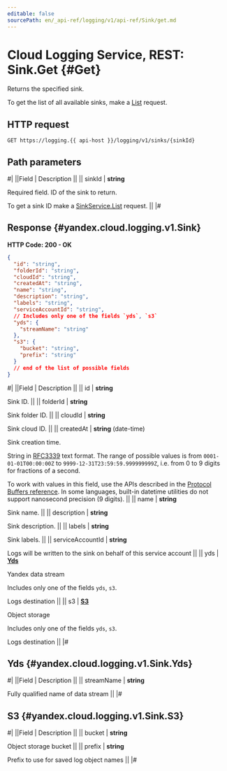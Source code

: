 ```yaml
---
editable: false
sourcePath: en/_api-ref/logging/v1/api-ref/Sink/get.md
---
```


# Cloud Logging Service, REST: Sink.Get {#Get}

Returns the specified sink.

To get the list of all available sinks, make a [List](/docs/logging/api-ref/Sink/list#List) request.

## HTTP request

```
GET https://logging.{{ api-host }}/logging/v1/sinks/{sinkId}
```

## Path parameters

#|
||Field | Description ||
|| sinkId | **string**

Required field. ID of the sink to return.

To get a sink ID make a [SinkService.List](/docs/logging/api-ref/Sink/list#List) request. ||
|#

## Response {#yandex.cloud.logging.v1.Sink}

**HTTP Code: 200 - OK**

```json
{
  "id": "string",
  "folderId": "string",
  "cloudId": "string",
  "createdAt": "string",
  "name": "string",
  "description": "string",
  "labels": "string",
  "serviceAccountId": "string",
  // Includes only one of the fields `yds`, `s3`
  "yds": {
    "streamName": "string"
  },
  "s3": {
    "bucket": "string",
    "prefix": "string"
  }
  // end of the list of possible fields
}
```

#|
||Field | Description ||
|| id | **string**

Sink ID. ||
|| folderId | **string**

Sink folder ID. ||
|| cloudId | **string**

Sink cloud ID. ||
|| createdAt | **string** (date-time)

Sink creation time.

String in [RFC3339](https://www.ietf.org/rfc/rfc3339.txt) text format. The range of possible values is from
`0001-01-01T00:00:00Z` to `9999-12-31T23:59:59.999999999Z`, i.e. from 0 to 9 digits for fractions of a second.

To work with values in this field, use the APIs described in the
[Protocol Buffers reference](https://developers.google.com/protocol-buffers/docs/reference/overview).
In some languages, built-in datetime utilities do not support nanosecond precision (9 digits). ||
|| name | **string**

Sink name. ||
|| description | **string**

Sink description. ||
|| labels | **string**

Sink labels. ||
|| serviceAccountId | **string**

Logs will be written to the sink on behalf of this service account ||
|| yds | **[Yds](#yandex.cloud.logging.v1.Sink.Yds)**

Yandex data stream

Includes only one of the fields `yds`, `s3`.

Logs destination ||
|| s3 | **[S3](#yandex.cloud.logging.v1.Sink.S3)**

Object storage

Includes only one of the fields `yds`, `s3`.

Logs destination ||
|#

## Yds {#yandex.cloud.logging.v1.Sink.Yds}

#|
||Field | Description ||
|| streamName | **string**

Fully qualified name of data stream ||
|#

## S3 {#yandex.cloud.logging.v1.Sink.S3}

#|
||Field | Description ||
|| bucket | **string**

Object storage bucket ||
|| prefix | **string**

Prefix to use for saved log object names ||
|#